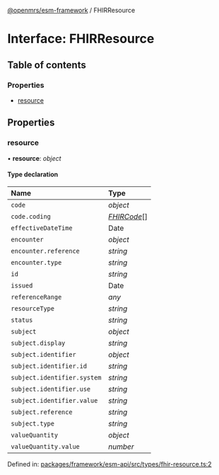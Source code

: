 [@openmrs/esm-framework](../API.md) / FHIRResource

# Interface: FHIRResource

## Table of contents

### Properties

- [resource](fhirresource.md#resource)

## Properties

### resource

• **resource**: *object*

#### Type declaration

| Name | Type |
| :------ | :------ |
| `code` | *object* |
| `code.coding` | [*FHIRCode*](fhircode.md)[] |
| `effectiveDateTime` | Date |
| `encounter` | *object* |
| `encounter.reference` | *string* |
| `encounter.type` | *string* |
| `id` | *string* |
| `issued` | Date |
| `referenceRange` | *any* |
| `resourceType` | *string* |
| `status` | *string* |
| `subject` | *object* |
| `subject.display` | *string* |
| `subject.identifier` | *object* |
| `subject.identifier.id` | *string* |
| `subject.identifier.system` | *string* |
| `subject.identifier.use` | *string* |
| `subject.identifier.value` | *string* |
| `subject.reference` | *string* |
| `subject.type` | *string* |
| `valueQuantity` | *object* |
| `valueQuantity.value` | *number* |

Defined in: [packages/framework/esm-api/src/types/fhir-resource.ts:2](https://github.com/openmrs/openmrs-esm-core/blob/master/packages/framework/esm-api/src/types/fhir-resource.ts#L2)
